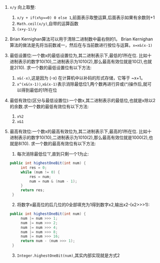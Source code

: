 1. `x/y` 向上取整:
    1. `x/y + if(x%y==0) 0 else 1`,前面表示取整运算,后面表示如果有余数则+1
    2. `Math.ceil(x/y)`,自带的运算函数
    3. `(x+y-1)/y`

2. Brian Kernighan算法可以用于清除二进制数中最右侧的1。
   Brian Kernighan算法的做法是先将当前数减一，然后在与当前数进行按位与运算。`x=x&(x-1)`

3. 最低设置位:一个数x的最低设置位为,其二进制表示下,最低的1所在位.
   比如十进制表示的数字10(10),二进制表示为1010(2),那么最高有效位就是10(2),也就是2(10).
   求一个数的最低设置位有以下方法:
    1. `x&(-x)`,这是因为 (-x) 在计算机中以补码的形式存储，它等于 ~x+1。
    2. `x^(x&(x-1))`,`x&(x-1)`表示消除最低位1,两个数再进行异或(^)操作后,就可以得到最低的1所在位

4. 最低有效位(区分与最低设置位):一个数x,其二进制表示的最低位,也就是x除以2的余数.求一个数的最低有效位有以下方法:
    1. `x%2`
    2. `x&1`

5. 最高有效位:一个数x的最高有效位为,其二进制表示下,最高的1所在位.
   比如十进制表示的数字10(10),二进制表示为1010(2),那么最高有效位就是1000(2),也就是8(10).
   求一个数的最高有效位有以下方法:
    1. 每次消除最低位'1',直到只剩一个1为止:
   ```java
   public int highestOneBit(int num) {
        int res = 0;
        while (num != 0) {
            res = num;
            num = num & (num - 1);
        }
        return res;
    }
   ```
    2. 将数字x最高位的后几位的0全部填充为1得到数字x2,输出x2-(x2>>>1):
   ```java
   public int highestOneBit(int num) {
        num |= num >>> 1;
        num |= num >>> 2;
        num |= num >>> 4;
        num |= num >>> 8;
        num |= num >>> 16;
        return num - (num >>> 1);
    }
   ```
    3. `Integer.highestOneBit(num)`,其实内部实现就是方式2